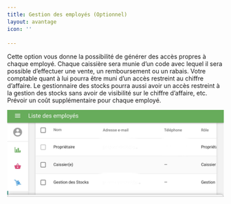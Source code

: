 ```yaml
---
title: Gestion des employés (Optionnel)
layout: avantage
icon: ''

---
```

Cette option vous donne la possibilité de générer des accès propres à chaque employé. Chaque caissière sera munie d’un code avec lequel il sera possible d’effectuer une vente, un remboursement ou un rabais. Votre comptable quant à lui pourra être muni d’un accès restreint au chiffre d’affaire. Le gestionnaire des stocks pourra aussi avoir un accès restreint à la gestion des stocks sans avoir de visibilité sur le chiffre d’affaire, etc. Prévoir un coût supplémentaire pour chaque employé.

![](/uploads/image7.jpg)